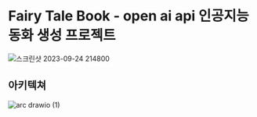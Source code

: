 # Fairy Tale Book - open ai api 인공지능 동화 생성 프로젝트

![스크린샷 2023-09-24 214800](https://github.com/Leejaeyeop/ai_fairy_tale_book/assets/93045720/e54c052a-3807-4378-8c21-bcbc746439a9)


## 아키텍쳐
![arc drawio (1)](https://github.com/Leejaeyeop/ai_fairy_tale_book/assets/93045720/2ba74517-3341-4938-be43-51b4bf6180d3)
